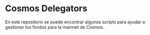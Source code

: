 # Cosmos Delegators

En este repositorio se puede encontrar algunos scripts para ayudar a gestionar los fondos para la mainnet de Cosmos.
